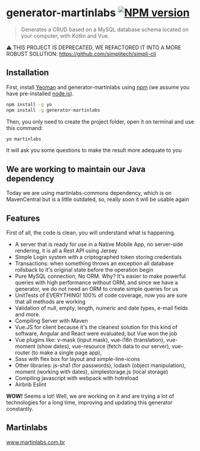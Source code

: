 # generator-martinlabs [![NPM version][npm-image]][npm-url]
> Generates a CRUD based on a MySQL database schema located on your computer, with Kotlin and Vue. 

⚠ THIS PROJECT IS DEPRECATED, WE REFACTORED IT INTO A MORE ROBUST SOLUTION:
https://github.com/simplitech/simpli-cli

## Installation

First, install [Yeoman](http://yeoman.io) and generator-martinlabs using [npm](https://www.npmjs.com/) (we assume you have pre-installed [node.js](https://nodejs.org/)).

```bash
npm install -g yo
npm install -g generator-martinlabs
```

Then, you only need to create the project folder, open it on terminal and use this command:

```bash
yo martinlabs
```
It will ask you some questions to make the result more adequate to you

## We are working to maintain our Java dependency

Today we are using martinlabs-commons dependency, which is on MavenCentral but is a little outdated, so, really soon it will be usable again

## Features

First of all, the code is clean, you will understand what is happening.
- A server that is ready for use in a Native Mobile App, no server-side rendering, it is all a Rest API using Jersey
- Simple Login system with a criptographed token storing credentials
- Transactions: when something throws an exception all database rollsback to it's original state before the operation begin
- Pure MySQL connection, No ORM. Why? It's easier to make powerful queries with high performance without ORM, and since we have a generator, we do not need an ORM to create simple queries for us
- UnitTests of EVERYTHING! 100% of code coverage, now you are sure that all methods are working
- Validation of null, empty, length, numeric and date types, e-mail fields and more.
- Compiling Server with Maven
- Vue.JS for client because it's the cleanest solution for this kind of software, Angular and React were evaluated, but Vue won the job
- Vue plugins like: v-mask (input mask), vue-i18n (translation), vue-moment (show dates), vue-resource (fetch data to our server), vue-router (to make a single page app), 
- Sass with flex box for layout and simple-line-icons
- Other libraries: js-sha1 (for passwords), lodash (object manipulation), moment (working with dates), simplestorage.js (local storage)
- Compiling javascript with webpack with hotreload
- Airbnb Eslint

**WOW!** Seems a lot! Well, we are working on it and are trying a lot of technologies for a long time, improving and updating this generator constantly. 

## Martinlabs
www.martinlabs.com.br

[npm-image]: https://badge.fury.io/js/generator-martinlabs.svg
[npm-url]: https://npmjs.org/package/generator-martinlabs
[travis-image]: https://travis-ci.org/martinlabs/generator-martinlabs.svg?branch=master
[travis-url]: https://travis-ci.org/martinlabs/generator-martinlabs
[daviddm-image]: https://david-dm.org/martinlabs/generator-martinlabs.svg?theme=shields.io
[daviddm-url]: https://david-dm.org/martinlabs/generator-martinlabs
